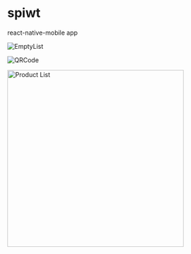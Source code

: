 # spiwt
react-native-mobile app

![EmptyList](https://user-images.githubusercontent.com/1609161/85900251-5ec22700-b7b4-11ea-9b18-5760d810be31.png)


![QRCode](https://user-images.githubusercontent.com/1609161/85900288-6da8d980-b7b4-11ea-9ea1-830873ede0c1.png)


<img src="https://user-images.githubusercontent.com/1609161/85900294-700b3380-b7b4-11ea-9335-57e306ed5025.jpg" alt="Product List" width="400"/>
